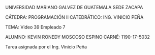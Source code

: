 UNIVERSIDAD MARIANO GALVEZ DE GUATEMALA SEDE ZACAPA

CÁTEDRA: PROGRAMACIÓN II CATEDRÁTICO: ING. VINICIO PEÑA

TEMA: Video 39 Empleado 7


ALUMNO: KEVIN RONEDY MOSCOSO ESPINO CARNÉ: 1190-17-5032

Tarea asignada por el Ing. Vinicio Peña
